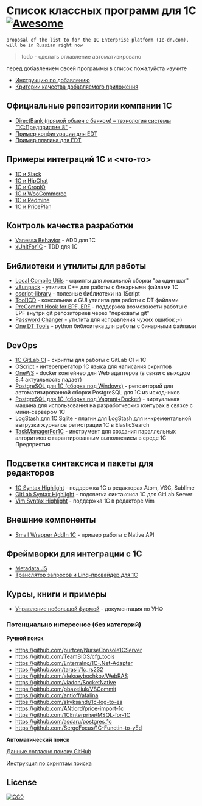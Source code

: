 ﻿# Список классных программ для 1С [![Awesome](https://cdn.rawgit.com/sindresorhus/awesome/d7305f38d29fed78fa85652e3a63e154dd8e8829/media/badge.svg)](https://github.com/sindresorhus/awesome)

`proposal of the list to for the 1C Enterprise platform (1c-dn.com), will be in Russian right now`

> todo - сделать оглавление автоматизировано

перед добавлением своей программы в список пожалуйста изучите

* [Инструкцию по добавлению](CONTRIBUTING.md)
* [Критерии качества добавляемого приложения](CONTRIBUTING.md)

## Официальные репозитории компании 1С

* [DirectBank (прямой обмен с банком) – технология системы "1С:Предприятие 8"](https://github.com/1C-Company/DirectBank) - 
* [Пример конфигурации для EDT](https://github.com/1C-Company/dt-demo-configuration)
* [Пример плагина для EDT](https://github.com/1C-Company/dt-example-plugins)


## Примеры интеграций 1C и <что-то>

* [1C и Slack](https://github.com/pbazeliuk/1C-Slack)
* [1C и HipChat](https://github.com/pbazeliuk/1C-HipChat)
* [1C и CropIO](https://github.com/cropio/cropio-1c)
* [1C и WooCommerce](https://github.com/sgtpep/woocommerce-1c)
* [1C и Redmine](https://github.com/SmokyAce/integration-1c-redmine)
* [1C и PricePlan](https://github.com/linskiy/priceplan_1C/) 

## Контроль качества разработки

* [Vanessa Behavior](https://github.com/silverbulleters/vanessa-behavior) - ADD для 1C
* [xUnitFor1C](https://github.com/xDrivenDevelopment/xUnitFor1C) - TDD для 1С

## Библиотеки и утилиты для работы

* [Local Compile Utils](https://github.com/silverbulleters/vanessa-runner) - скрипты для локальной сборки "за один шаг"
* [v8unpack](https://github.com/dmpas/v8unpack/tree/v.3.0) - утилита С++ для работы с бинарными файлами 1С
* [oscript-library](https://github.com/EvilBeaver/oscript-library) - полезные библиотеки на 1Script
* [Tool1CD](https://bitbucket.org/awa15/tool_1cd/) - консольная и GUI утилита для работы с DT файлами
* [PreCommit Hook for EPF, ERF](https://github.com/xDrivenDevelopment/precommit1c) - поддержка возможности работы с EPF внутри git репозиториев через "перехваты git"
* [Password Changer](https://github.com/alekseybochkov/PasswordChanger1C) - утилита для исправления чужих ошибок ;-)
* [One DT Tools](https://github.com/Infactum/onec_dtools) - python библоитека для работы с бинарными файлами


## DevOps

* [1C GitLab CI](https://github.com/nixel2007/gitlab-ci-for-1c) - скрипты для работы с GitLab CI и 1С
* [OScript](https://github.com/EvilBeaver/OneScript) - интерепретатор 1С языка для написания скриптов
* [OneWS](https://github.com/crsde/one-ws) - docker контейнер для Web адаптеров (в связи с выходом 8.4 актуальность падает)
* [PostgreSQL для 1С (сборка под Windows)](https://github.com/postgrespro/pgwininstall) - репозиторий для автоматизированной сборки PostgreSQL для 1С из исходников
* [PostgreSQL для 1С (сборка под Vagrant+Docker)](https://github.com/VanessaDockers/pgsteroids) - виртуальная машина для использования на разработческих контурах в связке с мини-сервером 1С
* [LogStash для 1С Sqlite](https://github.com/silverbulleters-research/logstash-vanessa-sqlitelogs) - плагин для LogStash для инкрементальной выгрузки журналов регистрации 1С в ElasticSearch
* [TaskManagerFor1C](https://github.com/wizi4d/TaskManagerFor1C) - инструмент для создания параллельных алгоритмов с гарантированным выполнением в среде 1С Предприятия 

## Подсветка синтаксиса и пакеты для редакторов

* [1C Syntax Highlight](https://github.com/xDrivenDevelopment/1c-syntax) - поддержка 1С в редакторах Atom, VSC, Sublime
* [GitLab Syntax Highlight](https://github.com/karnilaev/1c-syntax-for-GitLab) - подсветка синтаксиса 1С для GitLab Server
* [Vim Syntax Highlight](https://github.com/andreevlex/vim-language-1c-bsl) - поддержка 1С в редакторе Vim

## Внешние компоненты

* [Small Wrapper AddIn 1C](https://github.com/tapapax/Addin1C) - пример работы с Native API

## Фреймворки для интеграции с 1С

* [Metadata.JS](https://github.com/oknosoft/metadata.js)
* [Транслятор запросов и Linq-провайдер для 1С](https://github.com/gusev-p/simple-1c)

## Курсы, книги и примеры

* [Управление небольшой фирмой](https://github.com/eetk/1c-management-small-firm) - документация по УНФ

### Потенциально интересное (без категорий)

**Ручной поиск**

* https://github.com/purtcer/NurseConsole1CServer
* https://github.com/TeamBIOS/cfg_tools
* https://github.com/EnterraInc/1C-.Net-Adapter
* https://github.com/tarasii/1c_rs232
* https://github.com/alekseybochkov/WebRAS
* https://github.com/vladon/SocketNative
* https://github.com/pbazeliuk/V8Commit
* https://github.com/antioff/afalina
* https://github.com/skyksandr/1c-log-to-es
* https://github.com/ANtlord/price-import-1c
* https://github.com/1CEnterprise/MSQL-for-1C
* https://github.com/asdaru/postgres_1c
* https://github.com/SergeFocus/1C-Functin-to-yEd

**Автоматический поиск**

[Данные согласно поиску GitHub](data/README.md)

[Инструкция по скриптам поиска](tools/README.md)

## License

[![CC0](https://i.creativecommons.org/p/zero/1.0/88x31.png)](https://creativecommons.org/publicdomain/zero/1.0/)
